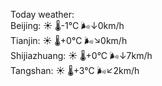 Today weather:  
Beijing: ☀️ 🌡️-1°C 🌬️↓0km/h  
Tianjin: ☀️ 🌡️+0°C 🌬️↘0km/h  
Shijiazhuang: ☀️ 🌡️+0°C 🌬️↓7km/h  
Tangshan: ☀️ 🌡️+3°C 🌬️↙2km/h  
